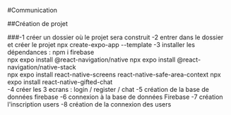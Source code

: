 #Communication

##Création de projet

 ###-1 créer un dossier où le projet sera construit
 -2 entrer dans le dossier et créer le projet 
        npx create-expo-app --template
 -3 installer les dépendances :
        npm i firebase   
        npx expo install @react-navigation/native
        npx expo install @react-navigation/native-stack    
        npx expo install react-native-screens react-native-safe-area-context 
        npx expo install react-native-gifted-chat    
 -4 créer les 3 ecrans : login / register / chat
 -5 création de la base de données firebase
 -6 connexion à la base de données Firebase
 -7 création l'inscription users
 -8 création de la connexion des users